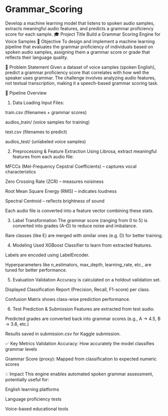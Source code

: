 # Grammar_Scoring
Develop a machine learning model that listens to spoken audio samples, extracts meaningful audio features, and predicts a grammar proficiency score for each sample.
🎓 Project Title
Build a Grammar Scoring Engine for Voice Samples
📌 Objective
To design and implement a machine learning pipeline that evaluates the grammar proficiency of individuals based on spoken audio samples, assigning them a grammar score or grade that reflects their language quality.

🧠 Problem Statement
Given a dataset of voice samples (spoken English), predict a grammar proficiency score that correlates with how well the speaker uses grammar. The challenge involves analyzing audio features, not textual transcription, making it a speech-based grammar scoring task.

🔄 Pipeline Overview
1. Data Loading
Input Files:

train.csv (filenames + grammar scores)

audios_train/ (voice samples for training)

test.csv (filenames to predict)

audios_test/ (unlabeled voice samples)

2. Preprocessing & Feature Extraction
Using Librosa, extract meaningful features from each audio file:

MFCCs (Mel-Frequency Cepstral Coefficients) – captures vocal characteristics

Zero Crossing Rate (ZCR) – measures noisiness

Root Mean Square Energy (RMS) – indicates loudness

Spectral Centroid – reflects brightness of sound

Each audio file is converted into a feature vector combining these stats.

3. Label Transformation
The grammar score (ranging from 0 to 5) is converted into grades (A–D) to reduce noise and imbalance.

Rare classes (like E) are merged with similar ones (e.g. D) for better training.

4. Modeling
Used XGBoost Classifier to learn from extracted features.

Labels are encoded using LabelEncoder.

Hyperparameters like n_estimators, max_depth, learning_rate, etc., are tuned for better performance.

5. Evaluation
Validation Accuracy is calculated on a holdout validation set.

Displayed Classification Report (Precision, Recall, F1-score) per class.

Confusion Matrix shows class-wise prediction performance.

6. Test Prediction & Submission
Features are extracted from test audio.

Predicted grades are converted back into grammar scores (e.g., A → 4.5, B → 3.8, etc.)

Results saved in submission.csv for Kaggle submission.

✅ Key Metrics
Validation Accuracy: How accurately the model classifies grammar levels

Grammar Score (proxy): Mapped from classification to expected numeric scores

💡 Impact
This engine enables automated spoken grammar assessment, potentially useful for:

English learning platforms

Language proficiency tests

Voice-based educational tools
